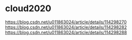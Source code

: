 # cloud2020

https://blog.csdn.net/u011863024/article/details/114298270
https://blog.csdn.net/u011863024/article/details/114298282
https://blog.csdn.net/u011863024/article/details/114298288
